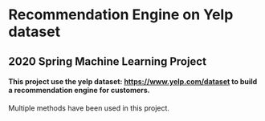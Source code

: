 # Recommendation Engine on Yelp dataset
## 2020 Spring Machine Learning Project
#### This project use the yelp dataset: https://www.yelp.com/dataset to build a recommendation engine for customers.
Multiple methods have been used in this project.

